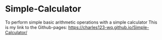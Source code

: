 # Simple-Calculator
To perform simple basic arithmetic operations with a simple calculator
This is my link to the Github-pages: https://charles123-wq.github.io/Simple-Calculator/

